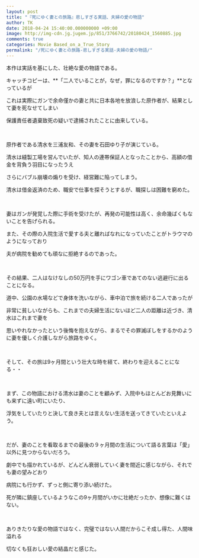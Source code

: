```yaml
---
layout: post
title: "『死にゆく妻との旅路』悲しすぎる実話、夫婦の愛の物語"
author: TK
date: 2018-04-24 15:40:00.000000000 +09:00
image: http://img-cdn.jg.jugem.jp/851/3766742/20180424_1560885.jpg
comments: true
categories: Movie Based_on_a_True_Story
permalink: "/死にゆく妻との旅路-悲しすぎる実話-夫婦の愛の物語/"
---
```

<p>本作は実話を基にした、壮絶な愛の物語である。</p>

<p>キャッチコピーは、**「二人でいることが，なぜ，罪になるのですか？」**となっているが</p>

<p>これは実際にガンで余命僅かの妻と共に日本各地を放浪した原作者が、結果として妻を死なせてしまい</p>

<p>保護責任者遺棄致死の疑いで逮捕されたことに由来している。</p>

<p>&nbsp;</p>

<p>原作者である清水を三浦友和、その妻を石田ゆり子が演じている。</p>

<p>清水は縫製工場を営んでいたが、知人の連帯保証人となったことから、高額の借金を背負う羽目になったうえ</p>

<p>さらにバブル崩壊の煽りを受け、経営難に陥ってしまう。</p>

<p>清水は借金返済のため、職安で仕事を探そうとするが、職探しは困難を窮めた。</p>

<p>&nbsp;</p>

<p>妻はガンが発覚した際に手術を受けたが、再発の可能性は高く、余命幾ばくもないことを告げられる。</p>

<p>また、その際の入院生活で愛する夫と離ればなれになっていたことがトラウマのようになっており</p>

<p>夫が病院を勧めても頑なに拒絶するのであった。</p>

<p>&nbsp;</p>

<p>その結果、二人はなけなしの50万円を手にワゴン車であてのない逃避行に出ることになる。</p>

<p>道中、公園の水場などで身体を洗いながら、車中泊で旅を続ける二人であったが</p>

<p>非常に貧しいながらも、これまでの夫婦生活にないほど二人の距離は近づき、清水はこれまで妻を</p>

<p>思いやれなかったという後悔を抱えながら、まるでその罪滅ぼしをするかのように妻を優しく介護しながら旅路をゆく。</p>

<p>&nbsp;</p>

<p>そして、その旅は9ヶ月間という壮大な時を経て、終わりを迎えることになる・・</p>

<p>&nbsp;</p>

<p>まず、この物語における清水は妻のことを顧みず、入院中もほとんどお見舞いにも来ずに遠い町にいたり、</p>

<p>浮気をしていたりと決して良き夫とは言えない生活を送ってきていたといえよう。</p>

<p>&nbsp;</p>

<p>だが、妻のことを看取るまでの最後の９ヶ月間の生活について語る言葉は「愛」以外に見つからないだろう。</p>

<p>劇中でも描かれているが、どんどん衰弱していく妻を間近に感じながら、それでも妻の望みどおり</p>

<p>病院にも行かず、ずっと側に寄り添い続けた。</p>

<p>死が隣に鎮座しているようなこの9ヶ月間がいかに壮絶だったか、想像に難くはない。</p>

<p>&nbsp;</p>

<p>ありきたりな愛の物語ではなく、完璧ではない人間だからこそ成し得た、人間味溢れる</p>

<p>切なくも狂おしい愛の結晶だと感じた。</p>

<p>&nbsp;</p>
